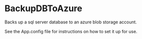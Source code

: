# BackupDBToAzure
Backs up a sql server database to an azure blob storage account.

See the App.config file for instructions on how to set it up for use.
